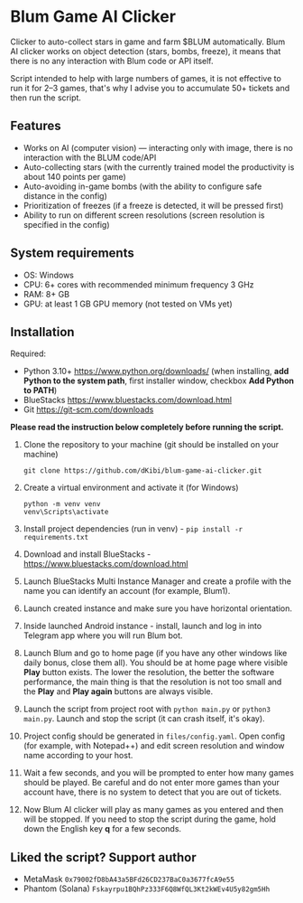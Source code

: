 # Blum Game AI Clicker
Clicker to auto-collect stars in game and farm $BLUM automatically. Blum AI clicker works on object detection (stars, bombs, freeze), it means that there is no any interaction with Blum code or API itself.

Script intended to help with large numbers of games, it is not effective to run it for 2–3 games, that's why I advise you to accumulate 50+ tickets and then run the script.

## Features
- Works on AI (computer vision) — interacting only with image, there is no interaction with the BLUM code/API
- Auto-collecting stars (with the currently trained model the productivity is about 140 points per game)
- Auto-avoiding in-game bombs (with the ability to configure safe distance in the config)
- Prioritization of freezes (if a freeze is detected, it will be pressed first)
- Ability to run on different screen resolutions (screen resolution is specified in the config)

## System requirements
- OS: Windows
- CPU: 6+ cores with recommended minimum frequency 3 GHz
- RAM: 8+ GB
- GPU: at least 1 GB GPU memory (not tested on VMs yet)

## Installation
Required:
- Python 3.10+ https://www.python.org/downloads/ (when installing, **add Python to the system path**, first installer window, checkbox **Add Python to PATH**)
- BlueStacks https://www.bluestacks.com/download.html
- Git https://git-scm.com/downloads

**Please read the instruction below completely before running the script.**

1. Clone the repository to your machine (git should be installed on your machine)
    ```shell
    git clone https://github.com/dKibi/blum-game-ai-clicker.git
    ```

2. Create a virtual environment and activate it (for Windows)
    ```shell
    python -m venv venv
    venv\Scripts\activate
    ```

3. Install project dependencies (run in venv) -
    `pip install -r requirements.txt`

4. Download and install BlueStacks - https://www.bluestacks.com/download.html

5. Launch BlueStacks Multi Instance Manager and create a profile with the name you can identify an account (for example, Blum1).
6. Launch created instance and make sure you have horizontal orientation. 
7. Inside launched Android instance - install, launch and log in into Telegram app where you will run Blum bot.
8. Launch Blum and go to home page (if you have any other windows like daily bonus, close them all). You should be at home page where visible **Play** button exists. The lower the resolution, the better the software performance, the main thing is that the resolution is not too small and the **Play** and **Play again** buttons are always visible. 
9. Launch the script from project root with `python main.py` or `python3 main.py`. Launch and stop the script (it can crash itself, it's okay).
10. Project config should be generated in `files/config.yaml`. Open config (for example, with Notepad++) and edit screen resolution and window name according to your host. 
11. Wait a few seconds, and you will be prompted to enter how many games should be played. Be careful and do not enter more games than your account have, there is no system to detect that you are out of tickets.
12. Now Blum AI clicker will play as many games as you entered and then will be stopped. If you need to stop the script during the game, hold down the English key **q** for a few seconds.

## Liked the script? Support author
- MetaMask `0x79002fD8bA43a5BFd26CD237BaC0a3677fcA9e55`
- Phantom (Solana) `Fskayrpu1BQhPz333F6Q8WfQL3Kt2kWEv4U5y82gm5Hh`
